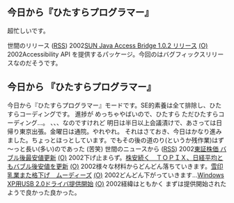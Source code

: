 ## 今日から『ひたすらプログラマー』

超忙しいです。







世間のリリース ([RSS](ig020205-release.xml)) 2002[SUN Java Access Bridge 1.0.2 リリース](http://java.sun.com/products/accessbridge/) [(O)](http://java.sun.com/products/accessbridge/) 2002Accessibility API を提供するパッケージ。今回のはバグフィックスリリースなのだそうです。

## 今日から 『ひたすらプログラマー』


今日から『ひたすらプログラマー』モードです。SE的素養は全て排除し、ひたすらコーディングです。
進捗が めっちゃやばいので、ひたすら ただひたすらコーディング…。
、、、なのですけれど 明日は半日以上会議漬けで、あさっては日帰り東京出張。金曜日は通院。やれやれ。
それはさておき、今日はかなり進みました。ちょっとほっとしています。でもその後の道のり(というか残作業)はず～っと長い(多い)のであった (苦笑)
世間のニュースから ([RSS](ig020205-news.xml)) 2002[東証株価 バブル後最安値更新](http://www.nhk.or.jp/news/2002/02/05/grri84000000a0um.html) [(O)](http://www.nhk.or.jp/news/2002/02/05/grri84000000a0um.html) 2002下げ止まらず。[株安続く　ＴＯＰＩＸ、日経平均ともバブル後安値を更新](http://www.asahi.com/business/update/0205/013.html) [(O)](http://www.asahi.com/business/update/0205/013.html) 2002様々な材料からどんどん落ちていきます。[雪印乳業また格下げ　ムーディーズ](http://www.asahi.com/business/update/0205/015.html) [(O)](http://www.asahi.com/business/update/0205/015.html) 2002どんどん下がっていきます…[Windows XP用USB 2.0ドライバ提供開始](http://www.zdnet.co.jp/news/0202/02/b_0201_01.html) [(O)](http://www.zdnet.co.jp/news/0202/02/b_0201_01.html) 2002経緯はともかく まずは提供開始されたようで良かった良かった。